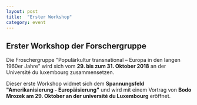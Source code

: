 ```yaml
---
layout: post
title:  "Erster Workshop"
category: event
---
```


## Erster Workshop der Forschergruppe

Die  Froschergruppe "Populärkultur transnational – Europa in den langen 1960er Jahre" wird sich vom **29. bis zum 31. Oktober 2018** an der Université du luxembourg zusammensetzen.

Dieser erste Workshop widmet sich dem **Spannungsfeld "Amerikanisierung - Europäisierung"** und wird mit einem Vortrag von **Bodo Mrozek am 29. Oktober an der université du Luxembourg** eröffnet.
